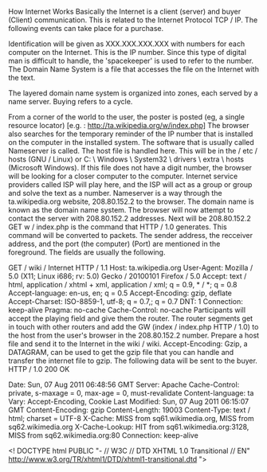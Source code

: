 How Internet Works
Basically the Internet is a client (server) and buyer (Client) communication. This is related to the Internet Protocol TCP / IP. The following events can take place for a purchase.

Identification will be given as XXX.XXX.XXX.XXX with numbers for each computer on the Internet. This is the IP number. Since this type of digital man is difficult to handle, the 'spacekeeper' is used to refer to the number. The Domain Name System is a file that accesses the file on the Internet with the text.


The layered domain name system is organized into zones, each served by a name server.
Buying refers to a cycle.

From a corner of the world to the user, the poster is posted (eg, a single resource locator) [e.g. : http://ta.wikipedia.org/w/index.php]
The browser also searches for the temporary reminder of the IP number that is installed on the computer in the installed system. The software that is usually called Nameserver is called.
The host file is handled here. This will be in the / etc / hosts (GNU / Linux) or C: \ Windows \ System32 \ drivers \ extra \ hosts (Microsoft Windows). If this file does not have a digit number, the browser will be looking for a closer computer to the computer.
Internet service providers called ISP will play here, and the ISP will act as a group or group and solve the text as a number.
Nameserver is a way through the ta.wikipedia.org website, 208.80.152.2 to the browser. The domain name is known as the domain name system.
The browser will now attempt to contact the server with 208.80.152.2 addresses.
Next will be 208.80.152.2 GET w / index.php is the command that HTTP / 1.0 generates. This command will be converted to packets.
The sender address, the recceiver address, and the port (the computer) (Port) are mentioned in the foreground. The fields are usually the following.

GET / wiki / Internet HTTP / 1.1
Host: ta.wikipedia.org
User-Agent: Mozilla / 5.0 (X11; Linux i686; rv: 5.0) Gecko / 20100101 Firefox / 5.0
Accept: text / html, application / xhtml + xml, application / xml; q = 0.9, * / *; q = 0.8
Accept-language: en-us, en; q = 0.5
Accept-Encoding: gzip, deflate
Accept-Charset: ISO-8859-1, utf-8; q = 0.7,; q = 0.7
DNT: 1
Connection: keep-alive
Pragma: no-cache
Cache-Control: no-cache
Participants will accept the playing field and give them the router.
The router segments get in touch with other routers and add the GW (index / index.php HTTP / 1.0) to the host from the user's browser in the 208.80.152.2 number.
Prepare a host file and send it to the Internet in the wiki / wiki.
Accept-Encoding: Gzip, a DATAGRAM, can be used to get the gzip file that you can handle and transfer the internet file to gzip.
The following data will be sent to the buyer.
HTTP / 1.0 200 OK

Date: Sun, 07 Aug 2011 06:48:56 GMT
Server: Apache
Cache-Control: private, s-maxage = 0, max-age = 0, must-revalidate
Content-language: ta
Vary: Accept-Encoding, Cookie
Last Modified: Sun, 07 Aug 2011 06:15:07 GMT
Content-Encoding: gzip
Content-Length: 19003
Content-Type: text / html; charset = UTF-8
X-Cache: MISS from sq61.wikimedia.org, MISS from sq62.wikimedia.org
X-Cache-Lookup: HIT from sq61.wikimedia.org:3128, MISS from sq62.wikimedia.org:80
Connection: keep-alive

<! DOCTYPE html PUBLIC "- // W3C // DTD XHTML 1.0 Transitional // EN" http://www.w3.org/TR/xhtml1/DTD/xhtml1-transitional.dtd ">
<html lang = "ta" dir = "ltr" xmlns = "http://www.w3.org/1999/xhtml">
<Head>
<title> Internet - Wikipedia, the free encyclopedia </ title>
 ...
<Body>
 ...
</ Body>
</ Html>

(Where Firefox / 5.0 gzip will download the file and send it to Gecko / 20100101, the headquarters of the buyer.
Gecko / 20100101 will provide the receipt of the receiver to the receiver of the receiver, along with the file supplied by http://www.w3.org/TR/xhtml1/DTD/xhtml1-transitional.dtd.
Finally we have a website that has a link.

Reference : https://ta.wikipedia.org/wiki/%E0%AE%87%E0%AE%A3%E0%AF%88%E0%AE%AF%E0%AE%AE%E0%AF%8D
